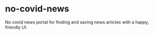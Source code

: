 # no-covid-news
No covid news portal for finding and saving news articles with a happy, friendly UI.

